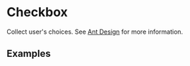 # Checkbox

Collect user's choices. See [Ant Design](https://ant.design/components/checkbox/) for more information.

## Examples

<demo name="basic"></demo>
